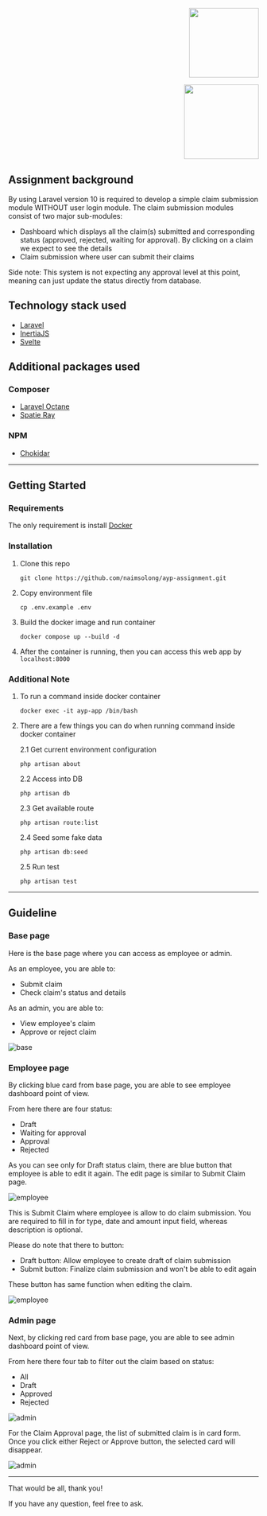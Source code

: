 <p  align="right">
<a  href="https://ayp-group.com/"  target="_blank"><img  src="https://media.licdn.com/dms/image/C560BAQG3LseHRrTLdQ/company-logo_200_200/0/1611567176258?e=2147483647&v=beta&t=pNnzj5v1870TJpsS0oWNo0PtKMbxqFmRmOGI14740pk"  width="140"></a></p>
<p  align="right"><a  href="https://laravel.com"  target="_blank"><img  src="https://raw.githubusercontent.com/laravel/art/master/logo-lockup/5%20SVG/2%20CMYK/1%20Full%20Color/laravel-logolockup-cmyk-red.svg"  width="150"></a>
</p>

## **Assignment background**

By using Laravel version 10 is required to develop a simple claim submission module
WITHOUT user login module. The claim submission modules consist of two major sub-modules:

- Dashboard which displays all the claim(s) submitted and corresponding
status (approved, rejected, waiting for approval). By clicking on a claim we
expect to see the details
- Claim submission where user can submit their claims

Side note: This system is not expecting any approval level at this point, meaning can just update the status directly from database.

## **Technology stack used**

- [Laravel](https://laravel.com)
- [InertiaJS](https://inertiajs.com/)
- [Svelte](https://svelte.dev/)

## **Additional packages used**

### **Composer**

- [Laravel Octane](https://laravel.com/docs/10.x/octane)
- [Spatie Ray](https://spatie.be/docs/ray/v1/introduction)

### **NPM**

- [Chokidar](https://github.com/paulmillr/chokidar)

---

## **Getting Started**

### **Requirements**

The only requirement is install [Docker](https://docs.docker.com/)

### **Installation**

1. Clone this repo
    ```
    git clone https://github.com/naimsolong/ayp-assignment.git
    ```

2. Copy environment file
    ```
    cp .env.example .env
    ```

3. Build the docker image and run container
    ```
    docker compose up --build -d
    ```

4. After the container is running, then you can access this web app by ```localhost:8000```

### **Additional Note**

1. To run a command inside docker container
    ```
    docker exec -it ayp-app /bin/bash
    ```

2. There are a few things you can do when running command inside docker container

    2.1 Get current environment configuration

    ```
    php artisan about
    ```

    2.2 Access into DB

    ```
    php artisan db
    ```

    2.3 Get available route

    ```
    php artisan route:list
    ```

    2.4 Seed some fake data

    ```
    php artisan db:seed
    ```

    2.5 Run test

    ```
    php artisan test
    ```

---

## **Guideline**

### **Base page**

Here is the base page where you can access as employee or admin.

As an employee, you are able to:
- Submit claim
- Check claim's status and details

As an admin, you are able to:
- View employee's claim
- Approve or reject claim

![base](./.github/images/1.0_base.jpg)

### **Employee page**


By clicking blue card from base page, you are able to see employee dashboard point of view.

From here there are four status:
- Draft
- Waiting for approval
- Approval
- Rejected

As you can see only for Draft status claim, there are blue button that employee is able to edit it again. The edit page is similar to Submit Claim page.

![employee](./.github/images/2.0_employee.jpg)

This is Submit Claim where employee is allow to do claim submission. You are required to fill in for type, date and amount input field, whereas description is optional.

Please do note that there to button:
- Draft button: Allow employee to create draft of claim submission
- Submit button: Finalize claim submission and won't be able to edit again

These button has same function when editing the claim.

![employee](./.github/images/2.1_employee.jpg)

### **Admin page**


Next, by clicking red card from base page, you are able to see admin dashboard point of view.

From here there four tab to filter out the claim based on status:
- All
- Draft
- Approved
- Rejected

![admin](./.github/images/3.0_admin.jpg)

For the Claim Approval page, the list of submitted claim is in card form. Once you click either Reject or Approve button, the selected card will disappear.

![admin](./.github/images/3.1_admin.jpg)

---

That would be all, thank you!

If you have any question, feel free to ask.
